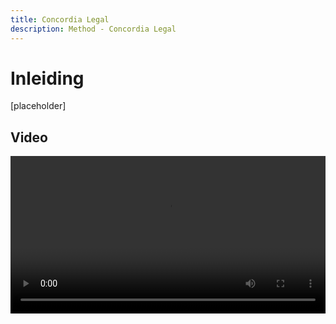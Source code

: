 ```yaml
---
title: Concordia Legal
description: Method - Concordia Legal
---
```


# Inleiding

[placeholder]

## Video

<video width="100%" height="auto" controls>
  <source src="https://www.concordialegal.nl/wp-content/uploads/2023/06/Concordia-Legal-methode-met-notes.mp4" type="video/mp4" />
</video>
